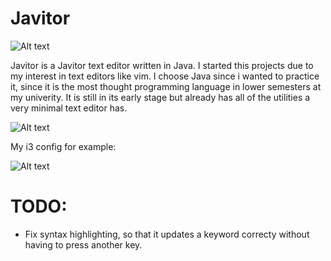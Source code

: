 # Javitor


![Alt text](https://github.com/w8ste/books/blob/main/2023-04-12-221444_1920x1080_scrot.png)

Javitor is a Javitor text editor written in Java. I started this projects due to my interest in text editors like vim.
I choose Java since i wanted to practice it, since it is the most thought programming language in lower semesters 
at my univerity. It is still in its early stage but already has all of the utilities a very minimal text editor 
has.

![Alt text](https://github.com/w8ste/books/blob/main/2023-04-12-222443_1920x1080_scrot.png)


My i3 config for example:

![Alt text](https://github.com/w8ste/books/blob/main/2023-04-12-223514_1920x1080_scrot.png)


# TODO:
- Fix syntax highlighting, so that it updates a keyword correcty without having to press another key.
